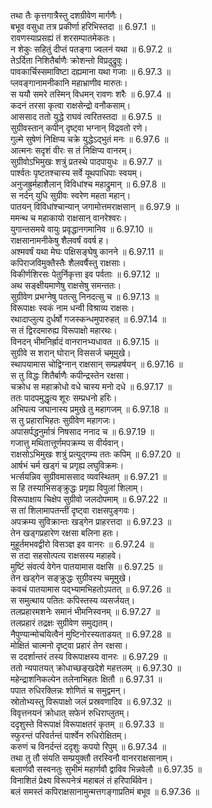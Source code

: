 

  
तथा तैः कृत्तगात्रैस्तु दशग्रीवेण मार्गणैः।  
बभूव वसुधा तत्र प्रकीर्णा हरिभिस्तदा ॥ 6.97.1 ॥   
रावणस्याप्रसह्यं तं शरसम्पातमेकतः।  
न शेकुः सहितुं दीप्तं पतङ्गा ज्वलनं यथा ॥ 6.97.2 ॥   
तेऽर्दिता निशितैर्बाणैः क्रोशन्तो विप्रदुद्रुवुः।  
पावकार्चिस्समाविष्टा दह्यमाना यथा गजाः ॥ 6.97.3 ॥   
प्लवङ्गानामनीकानि महाभ्राणीव मारुतः।  
स ययौ समरे तस्मिन् विधमन् रावणः शरैः ॥ 6.97.4 ॥   
कदनं तरसा कृत्वा राक्षसेन्द्रो वनौकसाम्।  
आससाद ततो युद्धे राघवं त्वरितस्तदा ॥ 6.97.5 ॥   
सुग्रीवस्तान् कपीन् दृष्ट्वा भग्नान् विद्रवतो रणे।  
गुल्मे सुषेणं निक्षिप्य चक्रे युद्धेऽद्भुतं मनः ॥ 6.97.6 ॥   
आत्मनः सदृशं वीरः स तं निक्षिप्य वानरम्।  
सुग्रीवोऽभिमुखः शत्रुं प्रतस्थे पादपायुधः ॥ 6.97.7 ॥   
पार्श्वतः पृष्टतश्चास्य सर्वे यूथपाधिपाः स्वयम्।  
अनुजह्रुर्महाशैलान् विविधांश्च महाद्रुमान् ॥ 6.97.8 ॥   
स नर्दन् युधि सुग्रीवः स्वरेण महता महान्।  
पातयन् विविधांश्चान्यान् जगामोत्तमराक्षसान् ॥ 6.97.9 ॥   
ममन्थ च महाकायो राक्षसान् वानरेश्वरः।  
युगान्तसमये वायुः प्रवृद्धानगमानिव ॥ 6.97.10 ॥   
राक्षसानामनीकेषु शैलवर्षं ववर्ष ह।  
अश्मवर्षं यथा मेघः पक्षिसङ्घेषु कानने ॥ 6.97.11 ॥   
कपिराजविमुक्तैस्तैः शैलवर्षैस्तु राक्षसाः।  
विकीर्णशिरसः पेतुर्निकृत्ता इव पर्वताः ॥ 6.97.12 ॥   
अथ सङ्क्षीयमाणेषु राक्षसेषु समन्ततः।  
सुग्रीवेण प्रभग्नेषु पतत्सु निनदत्सु च ॥ 6.97.13 ॥   
विरूपाक्षः स्वकं नाम धन्वी विश्राव्य राक्षसः।  
रथादाप्लुत्य दुर्धर्षो गजस्कन्धमुपारुहत् ॥ 6.97.14 ॥   
स तं द्विरदमारुह्य विरूपाक्षो महारथः।  
विनदन् भीमनिर्ह्रादं वानरानभ्यधावत ॥ 6.97.15 ॥   
सुग्रीवे स शरान् घोरान् विससर्ज चमूमुखे।  
स्थापयामास चोद्विग्नान् राक्षसान् सम्प्रहर्षयन् ॥ 6.97.16 ॥   
स तु विद्धः शितैर्बाणैः कपीन्द्रस्तेन रक्षसा।  
चक्रोध स महाक्रोधो वधे चास्य मनो दधे ॥ 6.97.17 ॥   
ततः पादपमुद्धृत्य शूरः सम्प्रधनो हरिः।  
अभिपत्य जघानास्य प्रमुखे तु महागजम् ॥ 6.97.18 ॥   
स तु प्रहाराभिहतः सुग्रीवेण महागजः।  
अपासर्पद्धनुर्मात्रं निषसाद ननाद च ॥ 6.97.19 ॥   
गजात्तु मथितात्तूर्णमपक्रम्य स वीर्यवान्।  
राक्षसोऽभिमुखः शत्रुं प्रत्युद्गम्य ततः कपिम् ॥ 6.97.20 ॥   
आर्षभं चर्म खड्गं च प्रगृह्य लघुविक्रमः।  
भर्त्सयन्निव सुग्रीवमाससाद व्यवस्थितम् ॥ 6.97.21 ॥   
स हि तस्याभिसङ्क्रुद्धः प्रगृह्य विपुलां शिलाम्।  
विरूपाक्षाय चिक्षेप सुग्रीवो जलदोपमाम् ॥ 6.97.22 ॥   
स तां शिलामापतन्तीं दृष्ट्वा राक्षसपुङ्गवः।  
अपक्रम्य सुविक्रान्तः खड्गेन प्राहरत्तदा ॥ 6.97.23 ॥   
तेन खड्गप्रहारेण रक्षसा बलिना हतः।  
मुहूर्तमभवद्वीरो विसञ्ज्ञ इव वानरः ॥ 6.97.24 ॥   
स तदा सहसोत्पत्य राक्षसस्य महाहवे।  
मुष्टिं संवर्त्य वेगेन पातयामास वक्षसि ॥ 6.97.25 ॥   
तेन खड्गेन सङ्क्रुद्धः सुग्रीवस्य चमूमुखे।  
कवचं पातयामास पद्भ्यामभिहतोऽपतत् ॥ 6.97.26 ॥   
स समुत्थाय पतितः कपिस्तस्य व्यसर्जयत्।  
तलप्रहारमशनेः समानं भीमनिस्वनम् ॥ 6.97.27 ॥   
तलप्रहारं तद्रक्षः सुग्रीवेण समुद्यतम्।  
नैपुण्यान्मोचयित्वैनं मुष्टिनोरस्यताडयत् ॥ 6.97.28 ॥   
मोक्षितं चात्मनो दृष्ट्वा प्रहारं तेन रक्षसा।  
स ददर्शान्तरं तस्य विरूपाक्षस्य वानरः ॥ 6.97.29 ॥   
ततो न्यपातयत् क्रोधाच्छङ्खदेशे महत्तलम् ॥ 6.97.30 ॥   
महेन्द्राशनिकल्पेन तलेनाभिहतः क्षितौ ॥ 6.97.31 ॥   
पपात रुधिरक्लिन्नः शोणितं च समुद्वमन्।  
स्रोतोभ्यस्तु विरूपाक्षो जलं प्रस्रवणादिव ॥ 6.97.32 ॥   
विवृत्तनयनं क्रोधात् सफेनं रुधिराप्लुतम्।  
ददृशुस्ते विरूपाक्षं विरूपाक्षतरं कृतम् ॥ 6.97.33 ॥   
स्फुरन्तं परिवर्तन्तं पार्श्वेन रुधिरोक्षितम्।  
करुणं च विनर्दन्तं ददृशुः कपयो रिपुम् ॥ 6.97.34 ॥   
तथा तु तौ संयति सम्प्रयुक्तौ तरस्विनौ वानरराक्षसानाम्।  
बलार्णवौ सस्वनतुः सुभीमं महार्णवौ द्वाविव भिन्नवेलौ ॥ 6.97.35 ॥   
विनाशितं प्रेक्ष्य विरूपनेत्रं महाबलं तं हरिपार्थिवेन।  
बलं समस्तं कपिराक्षसानामुन्मत्तगङ्गाप्रतिमं बभूव ॥ 6.97.36 ॥   
